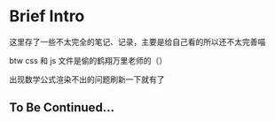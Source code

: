 # Brief Intro

这里存了一些不太完全的笔记、记录，主要是给自己看的所以还不太完善喵

btw css 和 js 文件是偷的鹤翔万里老师的（）

出现数学公式渲染不出的问题刷新一下就有了

## To Be Continued...

